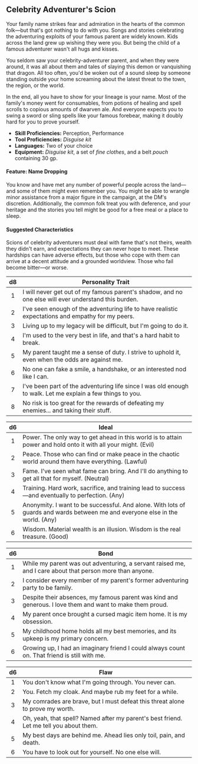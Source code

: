## Celebrity Adventurer's Scion

Your family name strikes fear and admiration in the hearts of the common folk—but that's got nothing to do with you. Songs and stories celebrating the adventuring exploits of your famous parent are widely known. Kids across the land grew up wishing they were you. But being the child of a famous adventurer wasn't all hugs and kisses.

You seldom saw your celebrity-adventurer parent, and when they were around, it was all about them and tales of slaying this demon or vanquishing that dragon. All too often, you'd be woken out of a sound sleep by someone standing outside your home screaming about the latest threat to the town, the region, or the world.

In the end, all you have to show for your lineage is your name. Most of the family's money went for consumables, from potions of healing and spell scrolls to copious amounts of dwarven ale. And everyone expects you to swing a sword or sling spells like your famous forebear, making it doubly hard for you to prove yourself.

- **Skill Proficiencies:** Perception, Performance
- **Tool Proficiencies:** *Disguise kit*
- **Languages:** Two of your choice
- **Equipment:** *Disguise kit*, a set of *fine clothes*, and a belt *pouch* containing 30 gp.

#### Feature: Name Dropping

You know and have met any number of powerful people across the land—and some of them might even remember you. You might be able to wrangle minor assistance from a major figure in the campaign, at the DM's discretion. Additionally, the common folk treat you with deference, and your heritage and the stories you tell might be good for a free meal or a place to sleep.

#### Suggested Characteristics

Scions of celebrity adventurers must deal with fame that's not theirs, wealth they didn't earn, and expectations they can never hope to meet. These hardships can have adverse effects, but those who cope with them can arrive at a decent attitude and a grounded worldview. Those who fail become bitter—or worse.

|  d8 | Personality Trait                                                                                          |
|:---:|------------------------------------------------------------------------------------------------------------|
|  1  | I will never get out of my famous parent's shadow, and no one else will ever understand this burden.       |
|  2  | I've seen enough of the adventuring life to have realistic expectations and empathy for my peers.          |
|  3  | Living up to my legacy will be difficult, but I'm going to do it.                                          |
|  4  | I'm used to the very best in life, and that's a hard habit to break.                                       |
|  5  | My parent taught me a sense of duty. I strive to uphold it, even when the odds are against me.             |
|  6  | No one can fake a smile, a handshake, or an interested nod like I can.                                     |
|  7  | I've been part of the adventuring life since I was old enough to walk. Let me explain a few things to you. |
|  8  | No risk is too great for the rewards of defeating my enemies... and taking their stuff.                    |

|  d6 | Ideal                                                                                                                         |
|:---:|-------------------------------------------------------------------------------------------------------------------------------|
|  1  | Power. The only way to get ahead in this world is to attain power and hold onto it with all your might. (Evil)                |
|  2  | Peace. Those who can find or make peace in the chaotic world around them have everything. (Lawful)                            |
|  3  | Fame. I've seen what fame can bring. And I'll do anything to get all that for myself. (Neutral)                               |
|  4  | Training. Hard work, sacrifice, and training lead to success—and eventually to perfection. (Any)                              |
|  5  | Anonymity. I want to be successful. And alone. With lots of guards and wards between me and everyone else in the world. (Any) |
|  6  | Wisdom. Material wealth is an illusion. Wisdom is the real treasure. (Good)                                                   |

|  d6 | Bond                                                                                                     |
|:---:|----------------------------------------------------------------------------------------------------------|
|  1  | While my parent was out adventuring, a servant raised me, and I care about that person more than anyone. |
|  2  | I consider every member of my parent's former adventuring party to be family.                            |
|  3  | Despite their absences, my famous parent was kind and generous. I love them and want to make them proud. |
|  4  | My parent once brought a cursed magic item home. It is my obsession.                                     |
|  5  | My childhood home holds all my best memories, and its upkeep is my primary concern.                      |
|  6  | Growing up, I had an imaginary friend I could always count on. That friend is still with me.             |

|  d6 | Flaw                                                                                   |
|:---:|----------------------------------------------------------------------------------------|
|  1  | You don't know what I'm going through. You never can.                                  |
|  2  | You. Fetch my cloak. And maybe rub my feet for a while.                                |
|  3  | My comrades are brave, but I must defeat this threat alone to prove my worth.          |
|  4  | Oh, yeah, that spell? Named after my parent's best friend. Let me tell you about them. |
|  5  | My best days are behind me. Ahead lies only toil, pain, and death.                     |
|  6  | You have to look out for yourself. No one else will.                                   |